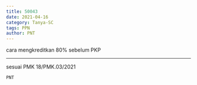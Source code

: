 ```yaml
---
title: 50043
date: 2021-04-16
category: Tanya-SC
tags: PPN
author: PNT
---
```


cara mengkreditkan 80% sebelum PKP

---

sesuai PMK 18/PMK.03/2021

`PNT`
